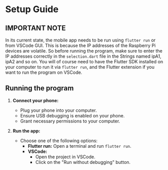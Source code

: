 # Setup Guide

## IMPORTANT NOTE

In its current state, the mobile app needs to be run using `flutter run` or from VSCode GUI. This is because the IP addresses of the Raspberry Pi devices are volatile.
So before running the program, make sure to enter the IP addresses correctly in the `selection.dart` file in the Strings named ipA1, ipA2 and so on. You will of course need to have the Flutter SDK installed on your computer to run it via `flutter run`, and the Flutter extension if you want to run the program on VSCode.

## Running the program

1. **Connect your phone:**
   - Plug your phone into your computer.
   - Ensure USB debugging is enabled on your phone.
   - Grant necessary permissions to your computer.

2. **Run the app:**
   - Choose one of the following options:
     - **Flutter run:** Open a terminal and run `flutter run`.
     - **VSCode:**
       - Open the project in VSCode.
       - Click on the "Run without debugging" button.
